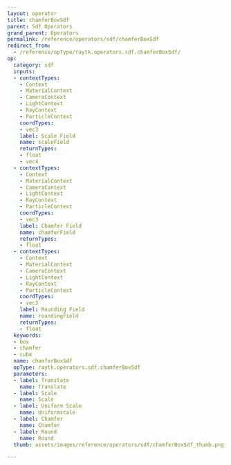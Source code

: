 ```yaml
---
layout: operator
title: chamferBoxSdf
parent: Sdf Operators
grand_parent: Operators
permalink: /reference/operators/sdf/chamferBoxSdf
redirect_from:
  - /reference/opType/raytk.operators.sdf.chamferBoxSdf/
op:
  category: sdf
  inputs:
  - contextTypes:
    - Context
    - MaterialContext
    - CameraContext
    - LightContext
    - RayContext
    - ParticleContext
    coordTypes:
    - vec3
    label: Scale Field
    name: scaleField
    returnTypes:
    - float
    - vec4
  - contextTypes:
    - Context
    - MaterialContext
    - CameraContext
    - LightContext
    - RayContext
    - ParticleContext
    coordTypes:
    - vec3
    label: Chamfer Field
    name: chamferField
    returnTypes:
    - float
  - contextTypes:
    - Context
    - MaterialContext
    - CameraContext
    - LightContext
    - RayContext
    - ParticleContext
    coordTypes:
    - vec3
    label: Rounding Field
    name: roundingField
    returnTypes:
    - float
  keywords:
  - box
  - chamfer
  - cube
  name: chamferBoxSdf
  opType: raytk.operators.sdf.chamferBoxSdf
  parameters:
  - label: Translate
    name: Translate
  - label: Scale
    name: Scale
  - label: Uniform Scale
    name: Uniformscale
  - label: Chamfer
    name: Chamfer
  - label: Round
    name: Round
  thumb: assets/images/reference/operators/sdf/chamferBoxSdf_thumb.png

---
```

